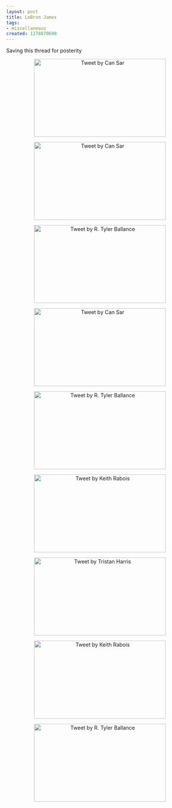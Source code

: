 ```yaml
--- 
layout: post
title: LeBron James
tags: 
- miscellaneous
created: 1278870690
---
```

Saving this thread for posterity

<a href="http://twitter.com/cansar/status/18141321484" id="aptureLink_cYmpNQpOTP" style="margin-top: 0px; margin-right: auto; margin-bottom: 0px; margin-left: auto; text-align: center; display: block; padding-top: 0px; padding-right: 6px; padding-bottom: 0px; padding-left: 6px; "><img style="border-top-width: 0px; border-right-width: 0px; border-bottom-width: 0px; border-left-width: 0px; border-style: initial; border-color: initial; " src="http://placeholder.apture.com/ph/355x210_TwitterArticle/" width="355px" height="210px" title="Tweet by Can Sar"></a>
<!--break-->
<a href="http://twitter.com/cansar/status/18149417912" id="aptureLink_qsLL9ejfHJ" style="margin-top: 0px; margin-right: auto; margin-bottom: 0px; margin-left: auto; text-align: center; display: block; padding-top: 0px; padding-right: 6px; padding-bottom: 0px; padding-left: 6px; "><img style="border-top-width: 0px; border-right-width: 0px; border-bottom-width: 0px; border-left-width: 0px; border-style: initial; border-color: initial; " src="http://placeholder.apture.com/ph/355x210_TwitterArticle/" width="355px" height="210px" title="Tweet by Can Sar"></a>




<a href="http://twitter.com/agentdero/status/18149640745" id="aptureLink_y3FX8u2rCM" style="margin-top: 0px; margin-right: auto; margin-bottom: 0px; margin-left: auto; text-align: center; display: block; padding-top: 0px; padding-right: 6px; padding-bottom: 0px; padding-left: 6px; "><img style="border-top-width: 0px; border-right-width: 0px; border-bottom-width: 0px; border-left-width: 0px; border-style: initial; border-color: initial; " src="http://placeholder.apture.com/ph/355x210_TwitterArticle/" width="355px" height="210px" title="Tweet by R. Tyler Ballance"></a>




<a href="http://twitter.com/cansar/status/18150545314" id="aptureLink_fiHbLetlPF" style="margin-top: 0px; margin-right: auto; margin-bottom: 0px; margin-left: auto; text-align: center; display: block; padding-top: 0px; padding-right: 6px; padding-bottom: 0px; padding-left: 6px; "><img style="border-top-width: 0px; border-right-width: 0px; border-bottom-width: 0px; border-left-width: 0px; border-style: initial; border-color: initial; " src="http://placeholder.apture.com/ph/355x210_TwitterArticle/" width="355px" height="210px" title="Tweet by Can Sar"></a>





<a href="http://twitter.com/agentdero/status/18150989737" id="aptureLink_Pj7ycFb2j8" style="margin-top: 0px; margin-right: auto; margin-bottom: 0px; margin-left: auto; text-align: center; display: block; padding-top: 0px; padding-right: 6px; padding-bottom: 0px; padding-left: 6px; "><img style="border-top-width: 0px; border-right-width: 0px; border-bottom-width: 0px; border-left-width: 0px; border-style: initial; border-color: initial; " src="http://placeholder.apture.com/ph/355x210_TwitterArticle/" width="355px" height="210px" title="Tweet by R. Tyler Ballance"></a>


<a href="http://twitter.com/rabois/status/18151243182" id="aptureLink_7yVwOanbU3" style="margin-top: 0px; margin-right: auto; margin-bottom: 0px; margin-left: auto; text-align: center; display: block; padding-top: 0px; padding-right: 6px; padding-bottom: 0px; padding-left: 6px; "><img style="border-top-width: 0px; border-right-width: 0px; border-bottom-width: 0px; border-left-width: 0px; border-style: initial; border-color: initial; " src="http://placeholder.apture.com/ph/355x210_TwitterArticle/" width="355px" height="210px" title="Tweet by Keith Rabois"></a>



<a href="http://twitter.com/tristanharris/status/18151945560" id="aptureLink_ZXc2Le8iM2" style="margin-top: 0px; margin-right: auto; margin-bottom: 0px; margin-left: auto; text-align: center; display: block; padding-top: 0px; padding-right: 6px; padding-bottom: 0px; padding-left: 6px; "><img style="border-top-width: 0px; border-right-width: 0px; border-bottom-width: 0px; border-left-width: 0px; border-style: initial; border-color: initial; " src="http://placeholder.apture.com/ph/355x210_TwitterArticle/" width="355px" height="210px" title="Tweet by Tristan Harris"></a>


<a href="http://twitter.com/rabois/status/18152173135" id="aptureLink_zH9M5q9dpq" style="margin-top: 0px; margin-right: auto; margin-bottom: 0px; margin-left: auto; text-align: center; display: block; padding-top: 0px; padding-right: 6px; padding-bottom: 0px; padding-left: 6px; "><img style="border-top-width: 0px; border-right-width: 0px; border-bottom-width: 0px; border-left-width: 0px; border-style: initial; border-color: initial; " src="http://placeholder.apture.com/ph/355x210_TwitterArticle/" width="355px" height="210px" title="Tweet by Keith Rabois"></a>



<a href="http://twitter.com/agentdero/status/18152612189" id="aptureLink_sLIYmwSRtS" style="margin-top: 0px; margin-right: auto; margin-bottom: 0px; margin-left: auto; text-align: center; display: block; padding-top: 0px; padding-right: 6px; padding-bottom: 0px; padding-left: 6px; "><img style="border-top-width: 0px; border-right-width: 0px; border-bottom-width: 0px; border-left-width: 0px; border-style: initial; border-color: initial; " src="http://placeholder.apture.com/ph/355x210_TwitterArticle/" width="355px" height="210px" title="Tweet by R. Tyler Ballance"></a>
